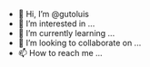 - 👋 Hi, I’m @gutoluis
- 👀 I’m interested in ...
- 🌱 I’m currently learning ...
- 💞️ I’m looking to collaborate on ...
- 📫 How to reach me ...

<!---
gutoluis/gutoluis is a ✨ special ✨ repository because its `README.md` (this file) appears on your GitHub profile.
You can click the Preview link to take a look at your changes.
--->
